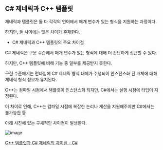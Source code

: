 ## C# 제네릭과 C++ 템플릿

제네릭과 템플릿은 둘 다 각각의 언어에서 매개  변수가 있는 형식을 지원하는 과정이다.

하지만, 둘 사이에는 많은 차이가 존재한다. 

- C# 제네릭과 C++ 템플릿의 주요 차이점

C# 제네릭은 구문 수준에서 매개 변수가 있는 형식에 대해 더 간단하게 접근할 수 있다.

하지만, C++ 템플릿에 비해 기능 중 일부를 제공받지 못한다.

구현 수준에서는 런타임에 C# 제네릭 형식 대체가 수행되어 인스턴스화 된 개체에 대해 제네릭 형식 정보가 유지된다.

C++는 컴파일 시점에서 템플릿이 인스턴스화 되지만, C#에서는 실행 시점에 타입이 지정된다.

이 차이로 인해, C++는 컴파일 시점에 복잡한 논리나 계산을 지원해주지만 C#에서는 불가능한 등

아래 사진에 있는 구체적인 차이점이 발생한다.

![image](https://github.com/Glaz8212/training-task/blob/main/240724-Generic/%EC%A0%9C%EB%84%A4%EB%A6%AD%EA%B3%BC%20%ED%85%9C%ED%94%8C%EB%A6%BF%EC%9D%98%20%EC%B0%A8%EC%9D%B4%EC%A0%90.png)

[C++ 템플릿과 C# 제네릭의 차이점 - C#](https://learn.microsoft.com/ko-kr/dotnet/csharp/programming-guide/generics/differences-between-cpp-templates-and-csharp-generics)